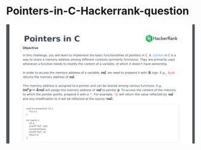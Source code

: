 # Pointers-in-C-Hackerrank-question

![](https://github.com/AADI-1331/Pointers-in-C-Hackerrank-question/blob/main/1.png)
